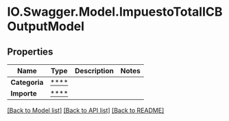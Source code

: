 # IO.Swagger.Model.ImpuestoTotalICBOutputModel
## Properties

Name | Type | Description | Notes
------------ | ------------- | ------------- | -------------
**Categoria** | [****](.md) |  | 
**Importe** | [****](.md) |  | 

[[Back to Model list]](../README.md#documentation-for-models) [[Back to API list]](../README.md#documentation-for-api-endpoints) [[Back to README]](../README.md)

